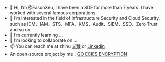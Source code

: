 - 👋 Hi, I’m @EasonXeu, I have been a SDE for more than 7 years. I have worked with several famous corporations.
- 👀 I’m interested in the field of Infrastructure Security and Cloud Security, such as IDM、IAM、STS、MFA、KMS、Audit、SIEM、SSO、Zero Trust and so on.
- 🌱 I’m currently learning ...
- 💞️ I’m looking to collaborate on ...
- 📫 You can reach me at zhihu [义臻](https://www.zhihu.com/people/hulianwangzhaopin) or [Linkedin](https://www.linkedin.com/in/eason-x-65120aa8/)
- An open-source project by me：[GO ECIES ENCRYPTION](https://github.com/hotstar/ecies)
<!---
EasonXeu/EasonXeu is a ✨ special ✨ repository because its `README.md` (this file) appears on your GitHub profile.
You can click the Preview link to take a look at your changes.
--->
